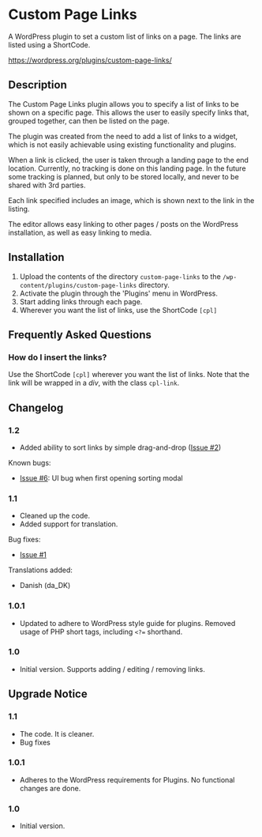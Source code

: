 # Custom Page Links

A WordPress plugin to set a custom list of links on a page.
The links are listed using a ShortCode.

https://wordpress.org/plugins/custom-page-links/

## Description

The Custom Page Links plugin allows you to specify a list of links to be shown on a specific page.
This allows the user to easily specify links that, grouped together, can then be listed on the page.

The plugin was created from the need to add a list of links to a widget, which is not easily achievable using existing functionality and plugins.

When a link is clicked, the user is taken through a landing page to the end location.
Currently, no tracking is done on this landing page. In the future some tracking is planned, but only to be stored locally, and never to be shared with 3rd parties.

Each link specified includes an image, which is shown next to the link in the listing.

The editor allows easy linking to other pages / posts on the WordPress installation, as well as easy linking to media.

## Installation

1. Upload the contents of the directory `custom-page-links` to the `/wp-content/plugins/custom-page-links` directory.
2. Activate the plugin through the 'Plugins' menu in WordPress.
3. Start adding links through each page.
4. Wherever you want the list of links, use the ShortCode `[cpl]`

## Frequently Asked Questions

### How do I insert the links?

Use the ShortCode `[cpl]` wherever you want the list of links.
Note that the link will be wrapped in a *div*, with the class `cpl-link`.

## Changelog

### 1.2
* Added ability to sort links by simple drag-and-drop \([Issue #2](https://github.com/mkholt/custom-page-links/issues/2)\)

Known bugs:

* [Issue #6](https://github.com/mkholt/custom-page-links/issues/6): UI bug when first opening sorting modal

### 1.1
* Cleaned up the code.
* Added support for translation.

Bug fixes:

* [Issue #1](https://github.com/mkholt/custom-page-links/issues/1)

Translations added:

* Danish (da_DK)

### 1.0.1
* Updated to adhere to WordPress style guide for plugins.
  Removed usage of PHP short tags, including `<?=` shorthand.

### 1.0
* Initial version. Supports adding / editing / removing links.

## Upgrade Notice

### 1.1
* The code. It is cleaner.
* Bug fixes

### 1.0.1
* Adheres to the WordPress requirements for Plugins. No functional changes are done.

### 1.0
* Initial version.